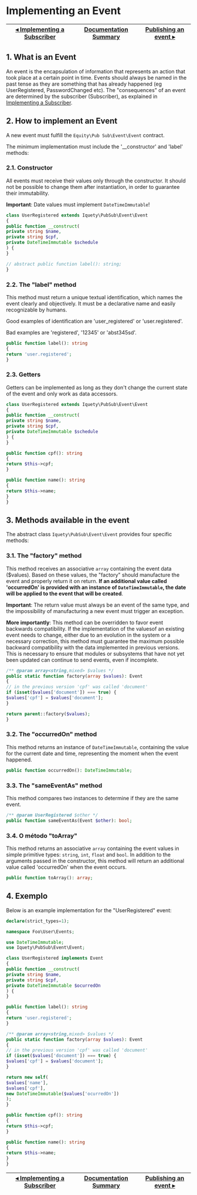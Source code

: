 # Implementing an Event

[◂ Implementing a Subscriber](07-implementing-a-subscriber.md) | [Documentation Summary](index.md) | [Publishing an event ▸](09-publishing-an-event.md)
-- | -- | --

## 1. What is an Event

An event is the encapsulation of information that represents an action that took place at a certain point in time. Events should always be named in the past tense as they are something that has already happened (eg UserRegistered, PasswordChanged etc). The "consequences" of an event are determined by the subscriber (Subscriber), as explained in [Implementing a Subscriber](07-implementing-a-subscriber.md).

## 2. How to implement an Event

A new event must fulfill the `Equity\Pub Sub\Event\Event` contract.

The minimum implementation must include the '__constructor' and 'label' methods:

### 2.1. Constructor

All events must receive their values only through the constructor.
It should not be possible to change them after instantiation, in order to guarantee their immutability.

**Important**: Date values must implement `DateTimeImmutable`!

```php
class UserRegistered extends Iquety\PubSub\Event\Event
{
public function __construct(
private string $name,
private string $cpf,
private DateTimeImmutable $schedule
) {
}

// abstract public function label(): string;
}
```

### 2.2. The "label" method

This method must return a unique textual identification, which names the event clearly and objectively.
It must be a declarative name and easily recognizable by humans.

Good examples of identification are 'user_registered' or 'user.registered'.

Bad examples are 'registered', '12345' or 'abst345sd'.

```php
public function label(): string
{
return 'user.registered';
}
```

### 2.3. Getters

Getters can be implemented as long as they don't change the current state of the event and only work as data accessors.

```php
class UserRegistered extends Iquety\PubSub\Event\Event
{
public function __construct(
private string $name,
private string $cpf,
private DateTimeImmutable $schedule
) {
}

public function cpf(): string
{
return $this->cpf;
}

public function name(): string
{
return $this->name;
}
}
```

## 3. Methods available in the event

The abstract class `Iquety\PubSub\Event\Event` provides four specific methods:

### 3.1. The "factory" method

This method receives an associative `array` containing the event data ($values). Based on these values, the "factory" should manufacture the event and properly return it on return. **If an additional value called 'occurredOn' is provided with an instance of `DateTimeImmutable`, the date will be applied to the event that will be created**.

**Important**: The return value must always be an event of the same type, and the impossibility of manufacturing a new event must trigger an exception.

**More importantly**: This method can be overridden to favor event backwards compatibility. If the implementation of the values ​​of an existing event needs to change, either due to an evolution in the system or a necessary correction, this method must guarantee the maximum possible backward compatibility with the data implemented in previous versions. This is necessary to ensure that modules or subsystems that have not yet been updated can continue to send events, even if incomplete.


```php
/** @param array<string,mixed> $values */
public static function factory(array $values): Event
{
// in the previous version 'cpf' was called 'document'
if (isset($values['document']) === true) {
$values['cpf'] = $values['document'];
}

return parent::factory($values);
}
```

### 3.2. The "occurredOn" method

This method returns an instance of `DateTimeImmutable`, containing the value for the current date and time, representing the moment when the event happened.

```php
public function occurredOn(): DateTimeImmutable;
```

### 3.3. The "sameEventAs" method

This method compares two instances to determine if they are the same event.

```php
/** @param UserRegistered $other */
public function sameEventAs(Event $other): bool;
```

### 3.4. O método "toArray"

This method returns an associative `array` containing the event values in simple primitive types: `string`, `int`, `float` and `bool`.
In addition to the arguments passed in the constructor, this method will return an additional value called 'occurredOn' when the event occurs.

```php
public function toArray(): array;
```


## 4. Exemplo

Below is an example implementation for the "UserRegistered" event:

```php
declare(strict_types=1);

namespace Foo\User\Events;

use DateTimeImmutable;
use Iquety\PubSub\Event\Event;

class UserRegistered implements Event
{
public function __construct(
private string $name,
private string $cpf,
private DateTimeImmutable $ocurredOn
) {
}

public function label(): string
{
return 'user.registered';
}

/** @param array<string,mixed> $values */
public static function factory(array $values): Event
{
// in the previous version 'cpf' was called 'document'
if (isset($values['document']) === true) {
$values['cpf'] = $values['document'];
}

return new self(
$values['name'],
$values['cpf'],
new DateTimeImmutable($values['ocurredOn'])
);
}

public function cpf(): string
{
return $this->cpf;
}

public function name(): string
{
return $this->name;
}
}
```

[◂ Implementing a Subscriber](07-implementing-a-subscriber.md) | [Documentation Summary](index.md) | [Publishing an event ▸](09-publishing-an-event.md)
-- | -- | --
